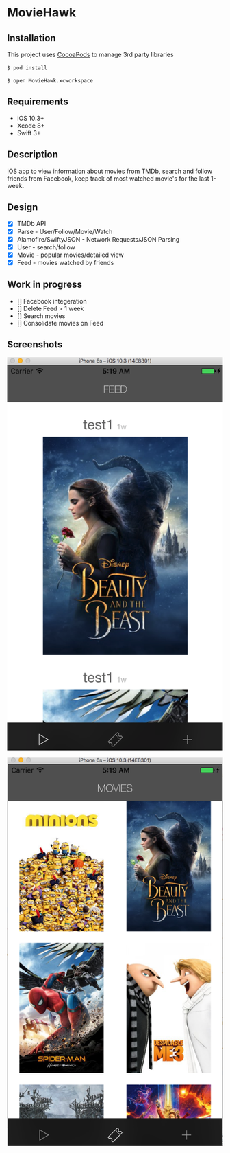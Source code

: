 # MovieHawk

## Installation

This project uses [CocoaPods][1] to manage 3rd party libraries

```
$ pod install
```
```
$ open MovieHawk.xcworkspace
```
## Requirements
* iOS 10.3+
* Xcode 8+
* Swift 3+

## Description

 iOS app to view information about movies from TMDb, search and follow friends from Facebook, keep track of most watched movie's for the last 1-week.

## Design
- [x] TMDb API
- [x] Parse - User/Follow/Movie/Watch
- [x] Alamofire/SwiftyJSON - Network Requests/JSON Parsing
- [x] User - search/follow
- [x] Movie - popular movies/detailed view
- [x] Feed - movies watched by friends

## Work in progress
- [] Facebook integeration
- [] Delete Feed > 1 week
- [] Search movies
- [] Consolidate movies on Feed

## Screenshots

![Screen1](https://github.com/arunsivakumar/MovieHawk/blob/master/screens/screen1.png) 

![Screen2](https://github.com/arunsivakumar/MovieHawk/blob/master/screens/screen2.png) 

[1]: http://www.cocoapods.org
